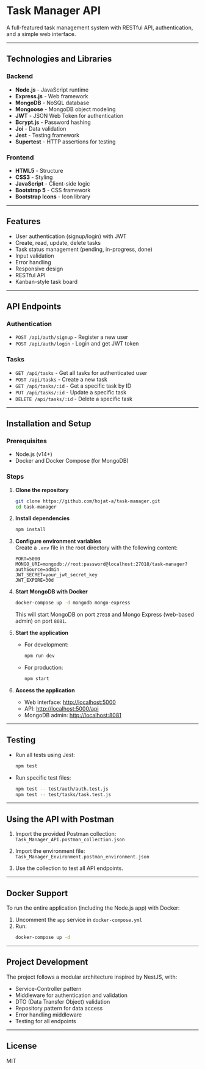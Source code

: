 # Task Manager API

A full-featured task management system with RESTful API, authentication, and a simple web interface.

---

## Technologies and Libraries

### Backend

- **Node.js** - JavaScript runtime  
- **Express.js** - Web framework  
- **MongoDB** - NoSQL database  
- **Mongoose** - MongoDB object modeling  
- **JWT** - JSON Web Token for authentication  
- **Bcrypt.js** - Password hashing  
- **Joi** - Data validation  
- **Jest** - Testing framework  
- **Supertest** - HTTP assertions for testing  

### Frontend

- **HTML5** - Structure  
- **CSS3** - Styling  
- **JavaScript** - Client-side logic  
- **Bootstrap 5** - CSS framework  
- **Bootstrap Icons** - Icon library  

---

## Features

- User authentication (signup/login) with JWT  
- Create, read, update, delete tasks  
- Task status management (pending, in-progress, done)  
- Input validation  
- Error handling  
- Responsive design  
- RESTful API  
- Kanban-style task board  

---

## API Endpoints

### Authentication

- `POST /api/auth/signup` - Register a new user  
- `POST /api/auth/login` - Login and get JWT token  

### Tasks

- `GET /api/tasks` - Get all tasks for authenticated user  
- `POST /api/tasks` - Create a new task  
- `GET /api/tasks/:id` - Get a specific task by ID  
- `PUT /api/tasks/:id` - Update a specific task  
- `DELETE /api/tasks/:id` - Delete a specific task  

---

## Installation and Setup

### Prerequisites

- Node.js (v14+)
- Docker and Docker Compose (for MongoDB)

### Steps

1. **Clone the repository**
   ```bash
   git clone https://github.com/hojat-a/task-manager.git
   cd task-manager
   ```

2. **Install dependencies**
   ```bash
   npm install
   ```

3. **Configure environment variables**  
   Create a `.env` file in the root directory with the following content:
   ```env
   PORT=5000
   MONGO_URI=mongodb://root:password@localhost:27018/task-manager?authSource=admin
   JWT_SECRET=your_jwt_secret_key
   JWT_EXPIRE=30d
   ```

4. **Start MongoDB with Docker**
   ```bash
   docker-compose up -d mongodb mongo-express
   ```
   This will start MongoDB on port `27018` and Mongo Express (web-based admin) on port `8081`.

5. **Start the application**

   - For development:
     ```bash
     npm run dev
     ```

   - For production:
     ```bash
     npm start
     ```

6. **Access the application**

   - Web interface: [http://localhost:5000](http://localhost:5000)
   - API: [http://localhost:5000/api](http://localhost:5000/api)
   - MongoDB admin: [http://localhost:8081](http://localhost:8081)

---

## Testing

- Run all tests using Jest:
  ```bash
  npm test
  ```

- Run specific test files:
  ```bash
  npm test -- test/auth/auth.test.js
  npm test -- test/tasks/task.test.js
  ```

---

## Using the API with Postman

1. Import the provided Postman collection:  
   `Task_Manager_API.postman_collection.json`

2. Import the environment file:  
   `Task_Manager_Environment.postman_environment.json`

3. Use the collection to test all API endpoints.

---

## Docker Support

To run the entire application (including the Node.js app) with Docker:

1. Uncomment the `app` service in `docker-compose.yml`
2. Run:
   ```bash
   docker-compose up -d
   ```

---

## Project Development

The project follows a modular architecture inspired by NestJS, with:

- Service-Controller pattern  
- Middleware for authentication and validation  
- DTO (Data Transfer Object) validation  
- Repository pattern for data access  
- Error handling middleware  
- Testing for all endpoints  

---

## License

MIT